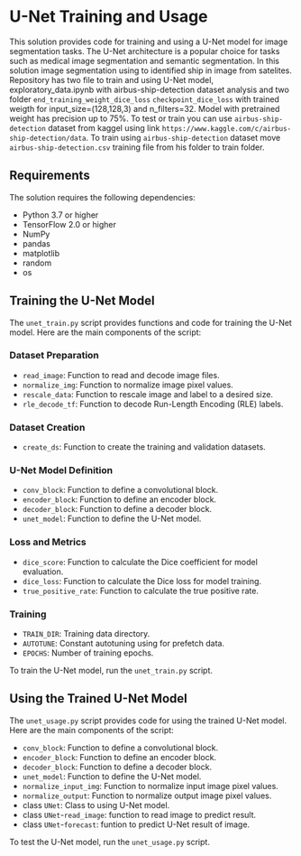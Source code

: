 # U-Net Training and Usage

This solution provides code for training and using a U-Net model for image segmentation tasks. The U-Net architecture is a popular choice for tasks such as medical image segmentation and semantic segmentation. In this solution image segmentation using to 
identified ship in image from satelites. Repository has two file to train and using U-Net model, exploratory_data.ipynb with airbus-ship-detection dataset analysis and two folder `end_training_weight_dice_loss` `checkpoint_dice_loss` with trained weigth for input_size=(128,128,3) and n_filters=32. Model with pretrained weight has precision up to 75%. To test or train you can use `airbus-ship-detection` dataset from kaggel using link `https://www.kaggle.com/c/airbus-ship-detection/data`. To train using `airbus-ship-detection` dataset move `airbus-ship-detection.csv` training file from his folder to train folder.

## Requirements

The solution requires the following dependencies:

- Python 3.7 or higher
- TensorFlow 2.0 or higher
- NumPy
- pandas
- matplotlib
- random
- os

## Training the U-Net Model

The `unet_train.py` script provides functions and code for training the U-Net model. Here are the main components of the script:

### Dataset Preparation

- `read_image`: Function to read and decode image files.
- `normalize_img`: Function to normalize image pixel values.
- `rescale_data`: Function to rescale image and label to a desired size.
- `rle_decode_tf`: Function to decode Run-Length Encoding (RLE) labels.

### Dataset Creation

- `create_ds`: Function to create the training and validation datasets.

### U-Net Model Definition

- `conv_block`: Function to define a convolutional block.
- `encoder_block`: Function to define an encoder block.
- `decoder_block`: Function to define a decoder block.
- `unet_model`: Function to define the U-Net model.

### Loss and Metrics

- `dice_score`: Function to calculate the Dice coefficient for model evaluation.
- `dice_loss`: Function to calculate the Dice loss for model training.
- `true_positive_rate`: Function to calculate the true positive rate.

### Training

- `TRAIN_DIR`: Training data directory.
- `AUTOTUNE`: Constant autotuning using for prefetch data.
- `EPOCHS`: Number of training epochs.

To train the U-Net model, run the `unet_train.py` script.

## Using the Trained U-Net Model

The `unet_usage.py` script provides code for using the trained U-Net model. Here are the main components of the script:

- `conv_block`: Function to define a convolutional block.
- `encoder_block`: Function to define an encoder block.
- `decoder_block`: Function to define a decoder block.
- `unet_model`: Function to define the U-Net model.
- `normalize_input_img`: Function to normalize input image pixel values.
- `normalize_output`: Function to normalize output image pixel values.
- class `UNet`: Class to using U-Net model.
- class `UNet`-`read_image`: function to read image to predict result.
- class `UNet`-`forecast`: funtion to predict U-Net result of image.

To test the U-Net model, run the `unet_usage.py` script.

